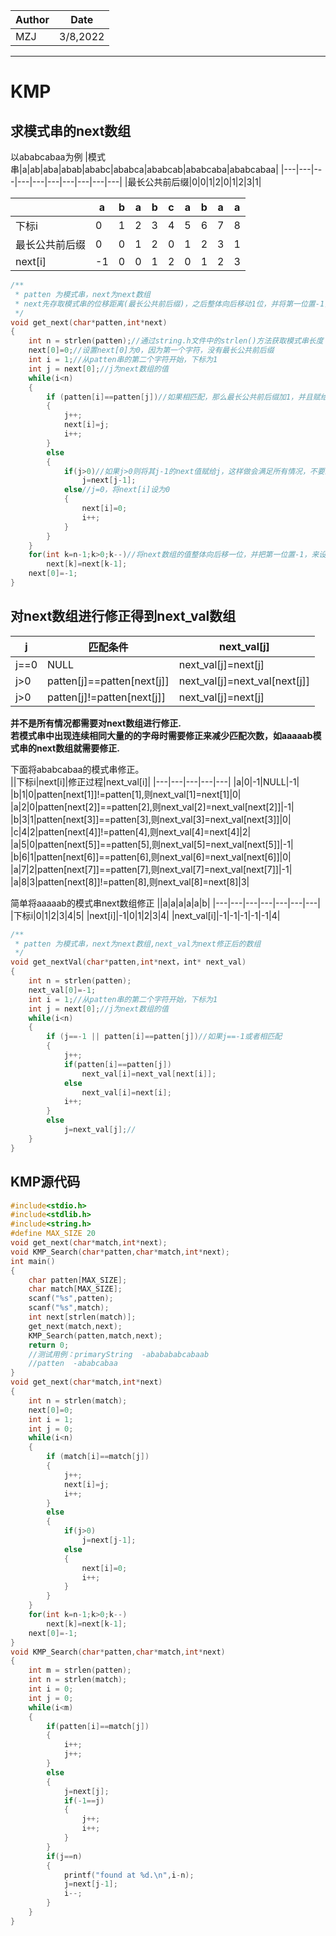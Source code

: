
|Author|Date|
|---|---|
|MZJ|3/8,2022|
---
# KMP
## 求模式串的next数组
以ababcabaa为例
|模式串|a|ab|aba|abab|ababc|ababca|ababcab|ababcaba|ababcabaa|
|---|---|---|---|---|---|---|---|---|---|
|最长公共前后缀|0|0|1|2|0|1|2|3|1|

||a|b|a|b|c|a|b|a|a|
|---|---|---|---|---|---|---|---|---|---|
|下标i|0|1|2|3|4|5|6|7|8|
|最长公共前后缀|0|0|1|2|0|1|2|3|1|
|next[i]|-1|0|0|1|2|0|1|2|3|
```c
/**
 * patten 为模式串，next为next数组   
 * next先存取模式串的位移距离(最长公共前后缀)，之后整体向后移动1位，并将第一位置-1，即可得到位移下标next数组。
 */
void get_next(char*patten,int*next)
{
    int n = strlen(patten);//通过string.h文件中的strlen()方法获取模式串长度
    next[0]=0;//设置next[0]为0，因为第一个字符，没有最长公共前后缀
    int i = 1;//从patten串的第二个字符开始，下标为1
    int j = next[0];//j为next数组的值
    while(i<n)
    {
        if (patten[i]==patten[j])//如果相匹配，那么最长公共前后缀加1，并且赋给next数组
        {
            j++;
            next[i]=j;
            i++;
        }
        else 
        {
            if(j>0)//如果j>0则将其j-1的next值赋给j，这样做会满足所有情况，不要纠结于为什么是这样的
                j=next[j-1];
            else//j=0，将next[i]设为0
            {
                next[i]=0;
                i++;
            }
        } 
    }
    for(int k=n-1;k>0;k--)//将next数组的值整体向后移一位，并把第一位置-1，来设置要位移到的下标而非位移距离
        next[k]=next[k-1];
    next[0]=-1;
}
```
## 对next数组进行修正得到next_val数组
|j|匹配条件|next_val[j]|
|---|---|---|
|j==0|NULL|next_val[j]=next[j]|
|j>0|patten[j]==patten[next[j]]|next_val[j]=next_val[next[j]]|
|j>0|patten[j]!=patten[next[j]]|next_val[j]=next[j]|

**并不是所有情况都需要对next数组进行修正.  
若模式串中出现连续相同大量的的字母时需要修正来减少匹配次数，如aaaaab模式串的next数组就需要修正.**    

下面将ababcabaa的模式串修正。  
||下标i|next[i]|修正过程|next_val[i]|
|---|---|---|---|---|
|a|0|-1|NULL|-1|
|b|1|0|patten[next[1]]!=patten[1],则next_val[1]=next[1]|0|
|a|2|0|patten[next[2]]==patten[2],则next_val[2]=next_val[next[2]]|-1|
|b|3|1|patten[next[3]]==patten[3],则next_val[3]=next_val[next[3]]|0|
|c|4|2|patten[next[4]]!=patten[4],则next_val[4]=next[4]|2|
|a|5|0|patten[next[5]]==patten[5],则next_val[5]=next_val[next[5]]|-1|
|b|6|1|patten[next[6]]==patten[6],则next_val[6]=next_val[next[6]]|0|
|a|7|2|patten[next[7]]==patten[7],则next_val[7]=next_val[next[7]]|-1|
|a|8|3|patten[next[8]]!=patten[8],则next_val[8]=next[8]|3|

简单将aaaaab的模式串next数组修正
||a|a|a|a|a|b|
|---|---|---|---|---|---|---|
|下标i|0|1|2|3|4|5|
|next[i]|-1|0|1|2|3|4|
|next_val[i]|-1|-1|-1|-1|-1|4|

```c
/**
 * patten 为模式串，next为next数组,next_val为next修正后的数组  
 */
void get_nextVal(char*patten,int*next，int* next_val)
{
    int n = strlen(patten);
    next_val[0]=-1;
    int i = 1;//从patten串的第二个字符开始，下标为1
    int j = next[0];//j为next数组的值
    while(i<n)
    {
        if (j==-1 || patten[i]==patten[j])//如果j==-1或者相匹配
        {
            j++;
            if(patten[i]==patten[j])
                next_val[i]=next_val[next[i]];
            else
                next_val[i]=next[i];
            i++;
        }
        else
            j=next_val[j];//
    }
}
```
## KMP源代码
```c
#include<stdio.h>
#include<stdlib.h>
#include<string.h>
#define MAX_SIZE 20
void get_next(char*match,int*next);
void KMP_Search(char*patten,char*match,int*next);
int main()
{
    char patten[MAX_SIZE];
    char match[MAX_SIZE];
    scanf("%s",patten);
    scanf("%s",match);
    int next[strlen(match)];
    get_next(match,next);
    KMP_Search(patten,match,next);
    return 0;
    //测试用例：primaryString  -ababababcabaab              
    //patten  -ababcabaa
}
void get_next(char*match,int*next)
{
    int n = strlen(match);
    next[0]=0;
    int i = 1;
    int j = 0;
    while(i<n)
    {
        if (match[i]==match[j])
        {
            j++;
            next[i]=j;
            i++;
        }
        else
        {
            if(j>0)
                j=next[j-1];
            else
            {
                next[i]=0;
                i++;
            }
        } 
    }
    for(int k=n-1;k>0;k--)
        next[k]=next[k-1];
    next[0]=-1;
}
void KMP_Search(char*patten,char*match,int*next)
{
    int m = strlen(patten);
    int n = strlen(match);
    int i = 0;
    int j = 0;
    while(i<m)
    {
        if(patten[i]==match[j])
        {
            i++;
            j++;
        }
        else
        {
            j=next[j];
            if(-1==j)
            {
                j++;
                i++;
            }
        }
        if(j==n)
        {
            printf("found at %d.\n",i-n);
            j=next[j-1];
            i--;
        }
    }
}
```
